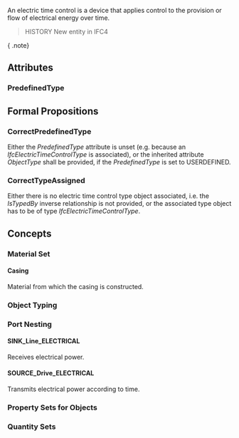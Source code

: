 An electric time control is a device that applies control to the provision or flow of electrical energy over time.

<!-- end of short definition -->


> HISTORY New entity in IFC4

{ .note}
>

## Attributes

### PredefinedType


## Formal Propositions

### CorrectPredefinedType
Either the _PredefinedType_ attribute is unset (e.g. because an _IfcElectricTimeControlType_ is associated), or the inherited attribute _ObjectType_ shall be provided, if the _PredefinedType_ is set to USERDEFINED.

### CorrectTypeAssigned
Either there is no electric time control type object associated, i.e. the _IsTypedBy_ inverse relationship is not provided, or the associated type object has to be of type _IfcElectricTimeControlType_.

## Concepts

### Material Set



#### Casing

Material from which the casing is constructed.

### Object Typing



### Port Nesting



#### SINK_Line_ELECTRICAL

Receives electrical power.

#### SOURCE_Drive_ELECTRICAL

Transmits electrical power according to time.

### Property Sets for Objects



### Quantity Sets



